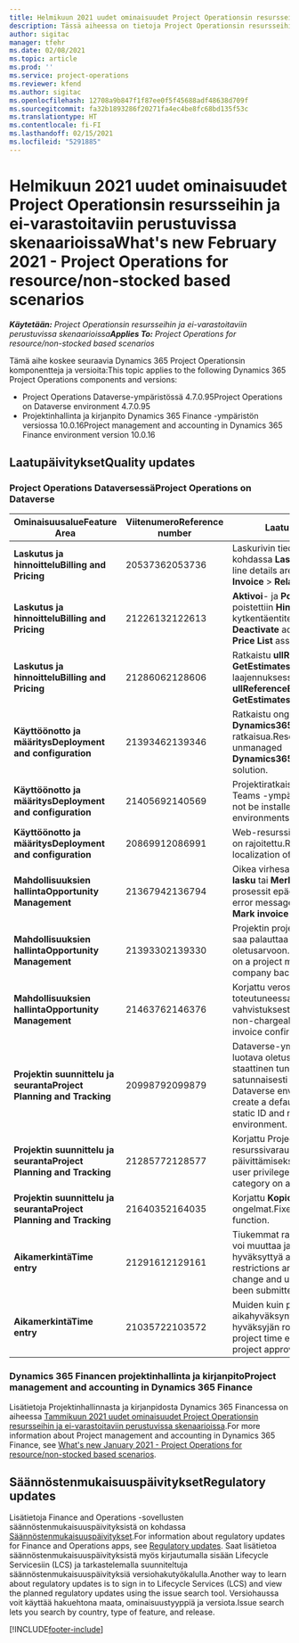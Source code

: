 ```yaml
---
title: Helmikuun 2021 uudet ominaisuudet Project Operationsin resursseihin ja ei-varastoitaviin perustuvissa skenaarioissa
description: Tässä aiheessa on tietoja Project Operationsin resursseihin/ei-varastoitaviin perustuvien skenaarioiden helmikuun 2021 version päivityksessä olevista laatupäivityksistä.
author: sigitac
manager: tfehr
ms.date: 02/08/2021
ms.topic: article
ms.prod: ''
ms.service: project-operations
ms.reviewer: kfend
ms.author: sigitac
ms.openlocfilehash: 12708a9b847f1f87ee0f5f45688adf48638d709f
ms.sourcegitcommit: fa32b1893286f20271fa4ec4be8fc68bd135f53c
ms.translationtype: HT
ms.contentlocale: fi-FI
ms.lasthandoff: 02/15/2021
ms.locfileid: "5291885"
---
```

# <a name="whats-new-february-2021---project-operations-for-resourcenon-stocked-based-scenarios"></a><span data-ttu-id="c34ce-103">Helmikuun 2021 uudet ominaisuudet Project Operationsin resursseihin ja ei-varastoitaviin perustuvissa skenaarioissa</span><span class="sxs-lookup"><span data-stu-id="c34ce-103">What's new February 2021 - Project Operations for resource/non-stocked based scenarios</span></span>

<span data-ttu-id="c34ce-104">_**Käytetään:** Project Operationsin resursseihin ja ei-varastoitaviin perustuvissa skenaarioissa_</span><span class="sxs-lookup"><span data-stu-id="c34ce-104">_**Applies To:** Project Operations for resource/non-stocked based scenarios_</span></span>

<span data-ttu-id="c34ce-105">Tämä aihe koskee seuraavia Dynamics 365 Project Operationsin komponentteja ja versioita:</span><span class="sxs-lookup"><span data-stu-id="c34ce-105">This topic applies to the following Dynamics 365 Project Operations components and versions:</span></span>

- <span data-ttu-id="c34ce-106">Project Operations Dataverse-ympäristössä 4.7.0.95</span><span class="sxs-lookup"><span data-stu-id="c34ce-106">Project Operations on Dataverse environment 4.7.0.95</span></span>
- <span data-ttu-id="c34ce-107">Projektinhallinta ja kirjanpito Dynamics 365 Finance -ympäristön versiossa 10.0.16</span><span class="sxs-lookup"><span data-stu-id="c34ce-107">Project management and accounting in Dynamics 365 Finance environment version 10.0.16</span></span> 

## <a name="quality-updates"></a><span data-ttu-id="c34ce-108">Laatupäivitykset</span><span class="sxs-lookup"><span data-stu-id="c34ce-108">Quality updates</span></span>

### <a name="project-operations-on-dataverse"></a><span data-ttu-id="c34ce-109">Project Operations Dataversessä</span><span class="sxs-lookup"><span data-stu-id="c34ce-109">Project Operations on Dataverse</span></span>

| <span data-ttu-id="c34ce-110">**Ominaisuusalue**</span><span class="sxs-lookup"><span data-stu-id="c34ce-110">**Feature Area**</span></span> | <span data-ttu-id="c34ce-111">**Viitenumero**</span><span class="sxs-lookup"><span data-stu-id="c34ce-111">**Reference number**</span></span> | <span data-ttu-id="c34ce-112">**Laatupäivitys**</span><span class="sxs-lookup"><span data-stu-id="c34ce-112">**Quality update**</span></span> |
| --- | --- | --- |
| <span data-ttu-id="c34ce-113">**Laskutus ja hinnoittelu**</span><span class="sxs-lookup"><span data-stu-id="c34ce-113">**Billing and Pricing**</span></span> | <span data-ttu-id="c34ce-114">2053736</span><span class="sxs-lookup"><span data-stu-id="c34ce-114">2053736</span></span> | <span data-ttu-id="c34ce-115">Laskurivin tiedot ovat nyt käytettävissä kohdassa **Lasku** > **Liittyvät tiedot**.</span><span class="sxs-lookup"><span data-stu-id="c34ce-115">Invoice line details are now accessible by going to **Invoice** > **Related information**.</span></span> |
| <span data-ttu-id="c34ce-116">**Laskutus ja hinnoittelu**</span><span class="sxs-lookup"><span data-stu-id="c34ce-116">**Billing and Pricing**</span></span> | <span data-ttu-id="c34ce-117">2122613</span><span class="sxs-lookup"><span data-stu-id="c34ce-117">2122613</span></span> | <span data-ttu-id="c34ce-118">**Aktivoi**- ja **Poista aktivointi** -toiminnot poistettiin **Hinnasto**-kytkentäentiteeteistä.</span><span class="sxs-lookup"><span data-stu-id="c34ce-118">The **Activate** and **Deactivate** actions were removed from the **Price List** association entities.</span></span> |
| <span data-ttu-id="c34ce-119">**Laskutus ja hinnoittelu**</span><span class="sxs-lookup"><span data-stu-id="c34ce-119">**Billing and Pricing**</span></span> | <span data-ttu-id="c34ce-120">2128606</span><span class="sxs-lookup"><span data-stu-id="c34ce-120">2128606</span></span> | <span data-ttu-id="c34ce-121">Ratkaistu **ullReferenceException**-ongelma **GetEstimatesForProject**-laajennuksessa.</span><span class="sxs-lookup"><span data-stu-id="c34ce-121">Resolved the issue with **ullReferenceException** in the **GetEstimatesForProject** plug-in.</span></span> |
| <span data-ttu-id="c34ce-122">**Käyttöönotto ja määritys**</span><span class="sxs-lookup"><span data-stu-id="c34ce-122">**Deployment and configuration**</span></span> | <span data-ttu-id="c34ce-123">2139346</span><span class="sxs-lookup"><span data-stu-id="c34ce-123">2139346</span></span> | <span data-ttu-id="c34ce-124">Ratkaistu ongelma tuotaessa hallitsematonta **Dynamics365ProjectOperationsDualWrite**-ratkaisua.</span><span class="sxs-lookup"><span data-stu-id="c34ce-124">Resolved the issue with importing unmanaged **Dynamics365ProjectOperationsDualWrite** solution.</span></span> |
| <span data-ttu-id="c34ce-125">**Käyttöönotto ja määritys**</span><span class="sxs-lookup"><span data-stu-id="c34ce-125">**Deployment and configuration**</span></span> | <span data-ttu-id="c34ce-126">2140569</span><span class="sxs-lookup"><span data-stu-id="c34ce-126">2140569</span></span> | <span data-ttu-id="c34ce-127">Projektiratkaisua ei tule asentaa Dataverse Teams -ympäristöön.</span><span class="sxs-lookup"><span data-stu-id="c34ce-127">Project solution must not be installed in the Dataverse Teams environments.</span></span> |
| <span data-ttu-id="c34ce-128">**Käyttöönotto ja määritys**</span><span class="sxs-lookup"><span data-stu-id="c34ce-128">**Deployment and configuration**</span></span> | <span data-ttu-id="c34ce-129">2086991</span><span class="sxs-lookup"><span data-stu-id="c34ce-129">2086991</span></span> | <span data-ttu-id="c34ce-130">Web-resurssien lokalisoinnin mukauttamista on rajoitettu.</span><span class="sxs-lookup"><span data-stu-id="c34ce-130">Restricted customizing localization of web resources.</span></span> |
| <span data-ttu-id="c34ce-131">**Mahdollisuuksien hallinta**</span><span class="sxs-lookup"><span data-stu-id="c34ce-131">**Opportunity Management**</span></span> | <span data-ttu-id="c34ce-132">2136794</span><span class="sxs-lookup"><span data-stu-id="c34ce-132">2136794</span></span> | <span data-ttu-id="c34ce-133">Oikea virhesanoma näytetään, kun **Vahvista lasku** tai **Merkitse lasku maksetuksi** -prosessit epäonnistuvat.</span><span class="sxs-lookup"><span data-stu-id="c34ce-133">Display the correct error message when the **Confirm invoice** or **Mark invoice as paid** processes fail.</span></span> |
| <span data-ttu-id="c34ce-134">**Mahdollisuuksien hallinta**</span><span class="sxs-lookup"><span data-stu-id="c34ce-134">**Opportunity Management**</span></span> | <span data-ttu-id="c34ce-135">2139330</span><span class="sxs-lookup"><span data-stu-id="c34ce-135">2139330</span></span> | <span data-ttu-id="c34ce-136">Projektin projektipäällikön muuttaminen ei saa palauttaa omistavaa yritystä oletusarvoon.</span><span class="sxs-lookup"><span data-stu-id="c34ce-136">Changing the Project manager on a project must not reset the owning company back to the default value.</span></span> |
| <span data-ttu-id="c34ce-137">**Mahdollisuuksien hallinta**</span><span class="sxs-lookup"><span data-stu-id="c34ce-137">**Opportunity Management**</span></span> | <span data-ttu-id="c34ce-138">2146376</span><span class="sxs-lookup"><span data-stu-id="c34ce-138">2146376</span></span> | <span data-ttu-id="c34ce-139">Korjattu verosumma ei-veloitettavassa toteutuneessa maksussa luodaan laskun vahvistuksesta.</span><span class="sxs-lookup"><span data-stu-id="c34ce-139">Corrected tax amount in a non-chargeable actual is created from invoice confirmation.</span></span> |
| <span data-ttu-id="c34ce-140">**Projektin suunnittelu ja seuranta**</span><span class="sxs-lookup"><span data-stu-id="c34ce-140">**Project Planning and Tracking**</span></span> | <span data-ttu-id="c34ce-141">2099879</span><span class="sxs-lookup"><span data-stu-id="c34ce-141">2099879</span></span> | <span data-ttu-id="c34ce-142">Dataverse-ympäristön käyttöönoton on luotava oletustapahtumaluokka, jolla on staattinen tunnus, eikä luotava tunnusta satunnaisesti ympäristöä kohden.</span><span class="sxs-lookup"><span data-stu-id="c34ce-142">The Dataverse environment deployment must create a default transaction category with a static ID and not randomly generate one per environment.</span></span> |
| <span data-ttu-id="c34ce-143">**Projektin suunnittelu ja seuranta**</span><span class="sxs-lookup"><span data-stu-id="c34ce-143">**Project Planning and Tracking**</span></span> | <span data-ttu-id="c34ce-144">2128577</span><span class="sxs-lookup"><span data-stu-id="c34ce-144">2128577</span></span> | <span data-ttu-id="c34ce-145">Korjattu Project Servicen käyttöoikeudet resurssivarauksen tapahtumaluokan päivittämiseksi.</span><span class="sxs-lookup"><span data-stu-id="c34ce-145">Fixed the Project service user privileges to update the transaction category on a resource assignment.</span></span> |
| <span data-ttu-id="c34ce-146">**Projektin suunnittelu ja seuranta**</span><span class="sxs-lookup"><span data-stu-id="c34ce-146">**Project Planning and Tracking**</span></span> | <span data-ttu-id="c34ce-147">2164035</span><span class="sxs-lookup"><span data-stu-id="c34ce-147">2164035</span></span> | <span data-ttu-id="c34ce-148">Korjattu **Kopioi projekti** -toimintoon liittyvät ongelmat.</span><span class="sxs-lookup"><span data-stu-id="c34ce-148">Fixed issues with the **Copy Project** function.</span></span> |
| <span data-ttu-id="c34ce-149">**Aikamerkintä**</span><span class="sxs-lookup"><span data-stu-id="c34ce-149">**Time entry**</span></span> | <span data-ttu-id="c34ce-150">2129161</span><span class="sxs-lookup"><span data-stu-id="c34ce-150">2129161</span></span> | <span data-ttu-id="c34ce-151">Tiukemmat rajoitukset, jotta käyttäjät eivät voi muuttaa ja päivittää lähetettyä tai hyväksyttyä aikamerkintää.</span><span class="sxs-lookup"><span data-stu-id="c34ce-151">Tighter restrictions are applied to ensure users can't change and update a time entry that has been submitted or approved.</span></span> |
| <span data-ttu-id="c34ce-152">**Aikamerkintä**</span><span class="sxs-lookup"><span data-stu-id="c34ce-152">**Time entry**</span></span> | <span data-ttu-id="c34ce-153">2103572</span><span class="sxs-lookup"><span data-stu-id="c34ce-153">2103572</span></span> | <span data-ttu-id="c34ce-154">Muiden kuin projektiaikamerkintöjen aikahyväksyntä ei saa etsiä projektin hyväksyjän roolia.</span><span class="sxs-lookup"><span data-stu-id="c34ce-154">Time approval for non-project time entries must not be looking for project approver role.</span></span> |

### <a name="project-management-and-accounting-in-dynamics-365-finance"></a><span data-ttu-id="c34ce-155">Dynamics 365 Financen projektinhallinta ja kirjanpito</span><span class="sxs-lookup"><span data-stu-id="c34ce-155">Project management and accounting in Dynamics 365 Finance</span></span> 

<span data-ttu-id="c34ce-156">Lisätietoja Projektinhallinnasta ja kirjanpidosta Dynamics 365 Financessa on aiheessa [Tammikuun 2021 uudet ominaisuudet Project Operationsin resursseihin ja ei-varastoitaviin perustuvissa skenaarioissa](whats-new-jan-2021-resource-based.md).</span><span class="sxs-lookup"><span data-stu-id="c34ce-156">For more information about Project management and accounting in Dynamics 365 Finance, see [What's new January 2021 - Project Operations for resource/non-stocked based scenarios](whats-new-jan-2021-resource-based.md).</span></span>


## <a name="regulatory-updates"></a><span data-ttu-id="c34ce-157">Säännöstenmukaisuuspäivitykset</span><span class="sxs-lookup"><span data-stu-id="c34ce-157">Regulatory updates</span></span>

<span data-ttu-id="c34ce-158">Lisätietoja Finance and Operations -sovellusten säännöstenmukaisuuspäivityksistä on kohdassa [Säännöstenmukaisuuspäivitykset](https://docs.microsoft.com/dynamics365/finance/localizations/regulatory-updates).</span><span class="sxs-lookup"><span data-stu-id="c34ce-158">For information about regulatory updates for Finance and Operations apps, see [Regulatory updates](https://docs.microsoft.com/dynamics365/finance/localizations/regulatory-updates).</span></span> <span data-ttu-id="c34ce-159">Saat lisätietoa säännöstenmukaisuuspäivityksistä myös kirjautumalla sisään Lifecycle Servicesiin (LCS) ja tarkastelemalla suunniteltuja säännöstenmukaisuuspäivityksiä versiohakutyökalulla.</span><span class="sxs-lookup"><span data-stu-id="c34ce-159">Another way to learn about regulatory updates is to sign in to Lifecycle Services (LCS) and view the planned regulatory updates using the issue search tool.</span></span> <span data-ttu-id="c34ce-160">Versiohaussa voit käyttää hakuehtona maata, ominaisuustyyppiä ja versiota.</span><span class="sxs-lookup"><span data-stu-id="c34ce-160">Issue search lets you search by country, type of feature, and release.</span></span>


[!INCLUDE[footer-include](../includes/footer-banner.md)]